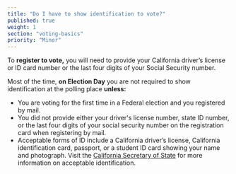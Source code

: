 ```yaml
---
title: "Do I have to show identification to vote?"
published: true
weight: 1
section: "voting-basics"
priority: "Minor"
---
```


To **register to vote,** you will need to provide your California driver’s license or ID card number or the last four digits of your Social Security number.  

Most of the time, **on Election Day** you are not required to show identification at the polling place  **unless:**
- You are voting for the first time in a Federal election and you registered by mail. 
- You did not provide either your driver's license number, state ID number, or the last four digits of your social security number on the registration card when registering by mail.
- Acceptable forms of ID include a California driver’s license, California identification card, passport, or a student ID card showing your name and photograph. Visit the [California Secretary of State](http://www.sos.ca.gov/elections/voting-resources/voting-california/what-bring/) for more information on acceptable identification.
